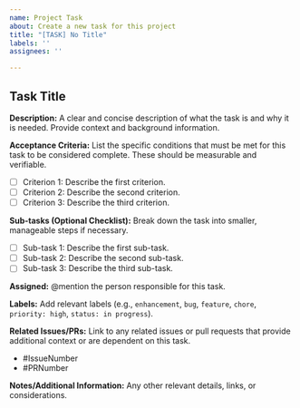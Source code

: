 ```yaml
---
name: Project Task
about: Create a new task for this project
title: "[TASK] No Title"
labels: ''
assignees: ''

---
```


## Task Title

**Description:**
A clear and concise description of what the task is and why it is needed. Provide context and background information.

**Acceptance Criteria:**
List the specific conditions that must be met for this task to be considered complete. These should be measurable and verifiable.

* [ ] Criterion 1: Describe the first criterion.
* [ ] Criterion 2: Describe the second criterion.
* [ ] Criterion 3: Describe the third criterion.

**Sub-tasks (Optional Checklist):**
Break down the task into smaller, manageable steps if necessary.

* [ ] Sub-task 1: Describe the first sub-task.
* [ ] Sub-task 2: Describe the second sub-task.
* [ ] Sub-task 3: Describe the third sub-task.

**Assigned:**
@mention the person responsible for this task.

**Labels:**
Add relevant labels (e.g., `enhancement`, `bug`, `feature`, `chore`, `priority: high`, `status: in progress`).

**Related Issues/PRs:**
Link to any related issues or pull requests that provide additional context or are dependent on this task.
- #IssueNumber
- #PRNumber

**Notes/Additional Information:**
Any other relevant details, links, or considerations.
